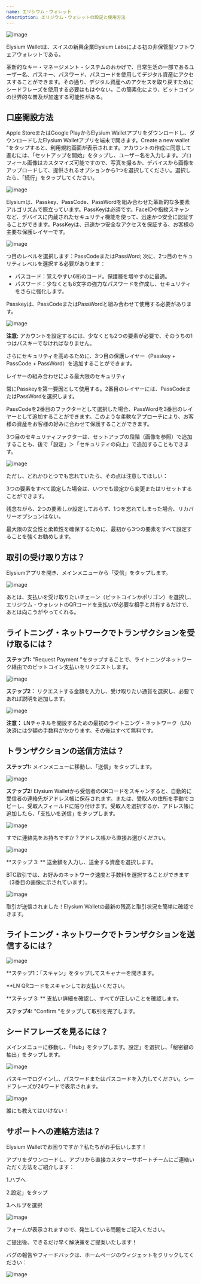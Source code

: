 ```yaml
---
name: エリシウム・ウォレット
description: エリジウム・ウォレットの設定と使用方法
---
```

![image](assets/cover.webp)

Elysium Walletは、スイスの新興企業Elysium Labsによる初の非保管型ソフトウェアウォレットである。

革新的なキー・マネージメント・システムのおかげで、日常生活の一部であるユーザー名、パスキー、パスワード、パスコードを使用してデジタル資産にアクセスすることができます。その通り、デジタル資産へのアクセスを取り戻すためにシードフレーズを使用する必要はもはやない。この簡素化により、ビットコインの世界的な普及が加速する可能性がある。

## 口座開設方法

Apple StoreまたはGoogle PlayからElysium Walletアプリをダウンロードし、ダウンロードしたElysium Walletアプリを端末で開きます。Create a new wallet "をタップすると、利用規約画面が表示されます。アカウントの作成に同意して進むには、「セットアップを開始」をタップし、ユーザー名を入力します。プロフィール画像はカスタマイズ可能ですので、写真を撮るか、デバイスから画像をアップロードして、提供されるオプションから1つを選択してください。選択したら、「続行」をタップしてください。

![image](assets/en/02.webp)

Elysiumは、Passkey、PassCode、PassWordを組み合わせた革新的な多要素アルゴリズムで際立っています。PassKeyは必須です。FaceIDや指紋スキャンなど、デバイスに内蔵されたセキュリティ機能を使って、迅速かつ安全に認証することができます。PassKeyは、迅速かつ安全なアクセスを保証する、お客様の主要な保護レイヤーです。

![image](assets/en/03.webp)

つ目のレベルを選択します：PassCodeまたはPassWord; 次に、2つ目のセキュリティレベルを選択する必要があります：


- パスコード：覚えやすい6桁のコード。保護層を増やすのに最適。
- パスワード：少なくとも8文字の強力なパスワードを作成し、セキュリティをさらに強化します。

Passkeyは、PassCodeまたはPassWordと組み合わせて使用する必要があります。

![image](assets/en/04.webp)

**注意:** アカウントを設定するには、少なくとも2つの要素が必要で、そのうちの1つはパスキーでなければなりません。

さらにセキュリティを高めるために、3つ目の保護レイヤー（Passkey + PassCode + PassWord）を追加することができます。

レイヤーの組み合わせによる最大限のセキュリティ

常にPasskeyを第一要因として使用する。2番目のレイヤーには、PassCodeまたはPassWordを選択します。

PassCodeを2番目のファクターとして選択した場合、PassWordを3番目のレイヤーとして追加することができます。このような柔軟なアプローチにより、お客様の資産をお客様の好みに合わせて保護することができます。

3つ目のセキュリティファクターは、セットアップの段階（画像を参照）で追加することも、後で「設定」＞「セキュリティの向上」で追加することもできます。

![image](assets/en/05.webp)

ただし、どれかひとつでも忘れていたら、その点は注意してほしい：

3つの要素をすべて設定した場合は、いつでも設定から変更またはリセットすることができます。

残念ながら、2つの要素しか設定しておらず、1つを忘れてしまった場合、リカバリーオプションはない。

最大限の安全性と柔軟性を確保するために、最初から3つの要素をすべて設定することを強くお勧めします。

## 取引の受け取り方は？

Elysiumアプリを開き、メインメニューから「受信」をタップします。

![image](assets/en/06.webp)

あとは、支払いを受け取りたいチェーン（ビットコインかポリゴン）を選択し、エリジウム・ウォレットのQRコードを支払いが必要な相手と共有するだけで、あとは向こうがやってくれる。

## ライトニング・ネットワークでトランザクションを受け取るには？

**ステップ1:** "Request Payment "をタップすることで、ライトニングネットワーク経由でのビットコイン支払いをリクエストします。

![image](assets/en/07.webp)

**ステップ2：** リクエストする金額を入力し、受け取りたい通貨を選択し、必要であれば説明を追加します。

![image](assets/en/08.webp)

**注意：** LNチャネルを開設するための最初のライトニング・ネットワーク（LN）決済には少額の手数料がかかります。その後はすべて無料です。

## トランザクションの送信方法は？

**ステップ1:** メインメニューに移動し、「送信」をタップします。

![image](assets/en/09.webp)

**ステップ2:** Elysium Walletから受信者のQRコードをスキャンすると、自動的に受信者の連絡先がアドレス帳に保存されます。または、受取人の住所を手動でコピーし、受取人フィールドに貼り付けます。受取人を選択するか、アドレス帳に追加したら、「支払いを送信」をタップします。

![image](assets/en/10.webp)

すでに連絡先をお持ちですか？アドレス帳から直接お選びください。

![image](assets/en/11.webp)

**ステップ 3: ** 送金額を入力し、送金する資産を選択します。

BTC取引では、お好みのネットワーク速度と手数料を選択することができます（3番目の画像に示されています）。

![image](assets/en/12.webp)

取引が送信されました！Elysium Walletの最新の残高と取引状況を簡単に確認できます。

## ライトニング・ネットワークでトランザクションを送信するには？

![image](assets/en/13.webp)

**ステップ1：「スキャン」をタップしてスキャナーを開きます。

**LN QRコードをスキャンしてお支払いください。

**ステップ 3: ** 支払い詳細を確認し、すべてが正しいことを確認します。

**ステップ4:** "Confirm "をタップして取引を完了します。

## シードフレーズを見るには？

メインメニューに移動し、「Hub」をタップします。設定」を選択し、「秘密鍵の抽出」をタップします。

![image](assets/en/14.webp)

パスキーでログインし、パスワードまたはパスコードを入力してください。シードフレーズが24ワードで表示されます。

![image](assets/en/15.webp)

誰にも教えてはいけない！

## サポートへの連絡方法は？

Elysium Walletでお困りですか？私たちがお手伝いします！

アプリをダウンロードし、アプリから直接カスタマーサポートチームにご連絡いただく方法をご紹介します：

1.ハブへ

2.設定」をタップ

3.ヘルプを選択

![image](assets/en/16.webp)

フォームが表示されますので、発生している問題をご記入ください。

ご提出後、できるだけ早く解決策をご提案いたします！

バグの報告やフィードバックは、ホームページのウィジェットをクリックしてください：

![image](assets/en/17.webp)